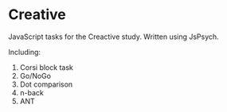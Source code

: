 # Creative
JavaScript tasks for the Creactive study.
Written using JsPsych.

Including:
1. Corsi block task
2. Go/NoGo
3. Dot comparison
4. n-back
5. ANT

